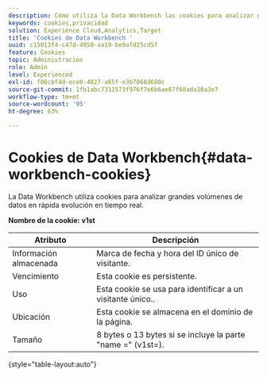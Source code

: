 ```yaml
---
description: Cómo utiliza la Data Workbench las cookies para analizar grandes volúmenes de datos en rápida evolución en tiempo real.
keywords: cookies,privacidad
solution: Experience Cloud,Analytics,Target
title: 'Cookies de Data Workbench '
uuid: c15013f4-c47d-4950-aa19-be9afd25cd5f
feature: Cookies
topic: Administración
role: Admin
level: Experienced
exl-id: f00cbf4d-ece0-4827-a65f-e3b7068d680c
source-git-commit: 1fb1abc7311573f976f7e6b6ae67f60ada10a3e7
workflow-type: tm+mt
source-wordcount: '95'
ht-degree: 63%

---
```


# Cookies de Data Workbench{#data-workbench-cookies}

La Data Workbench utiliza cookies para analizar grandes volúmenes de datos en rápida evolución en tiempo real.

**Nombre de la cookie: v1st**

| Atributo | Descripción |
|---|---|
| Información almacenada | Marca de fecha y hora del ID único de visitante. |
| Vencimiento | Esta cookie es persistente. |
| Uso | Esta cookie se usa para identificar a un visitante único.. |
| Ubicación | Esta cookie se almacena en el dominio de la página. |
| Tamaño | 8 bytes o 13 bytes si se incluye la parte &quot;name =&quot; (v1st=). |

{style=&quot;table-layout:auto&quot;}
